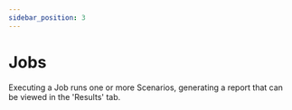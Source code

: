```yaml
---
sidebar_position: 3
---
```


# Jobs

Executing a Job runs one or more Scenarios, generating a report that can be viewed in the 'Results' tab.

